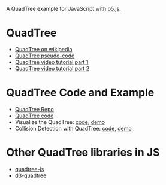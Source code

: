 A QuadTree example for JavaScript with [p5.js](http://p5js.org).

# QuadTree
* [QuadTree on wikipedia](https://en.wikipedia.org/wiki/Quadtree)
* [QuadTree pseudo-code](https://en.wikipedia.org/wiki/Quadtree#Pseudo_code)
* [QuadTree video tutorial part 1](https://youtu.be/OJxEcs0w_kE)
* [QuadTree video tutorial part 2](https://youtu.be/QQx_NmCIuCY)

# QuadTree Code and Example
* [QuadTree Repo](https://github.com/CodingTrain/QuadTree)
* [QuadTree code](https://github.com/CodingTrain/QuadTree/blob/master/quadtree.js)
* Visualize the QuadTree: [code](https://github.com/CodingTrain/QuadTree/tree/master/examples/visualize_qtree), [demo](https://codingtrain.github.io/QuadTree/examples/visualize_qtree/)
* Collision Detection with QuadTree: [code](https://github.com/CodingTrain/QuadTree/tree/master/examples/intersection_qtree), [demo](https://codingtrain.github.io/QuadTree/examples/intersection_qtree/)

# Other QuadTree libraries in JS
* [quadtree-js](https://github.com/timohausmann/quadtree-js)
* [d3-quadtree](https://github.com/d3/d3-quadtree)
